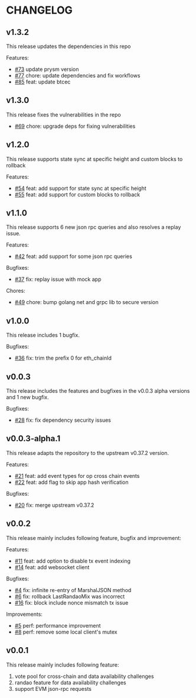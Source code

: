 # CHANGELOG
## v1.3.2
This release updates the dependencies in this repo

Features:
* [#73](https://github.com/bnb-chain/greenfield-cometbft/pull/73) update prysm version
* [#77](https://github.com/bnb-chain/greenfield-cometbft/pull/77) chore: update dependencies and fix workflows
* [#85](https://github.com/bnb-chain/greenfield-cometbft/pull/85) feat: update btcec

## v1.3.0
This release fixes the vulnerabilities in the repo

* [#69](https://github.com/bnb-chain/greenfield-cometbft/pull/69) chore: upgrade deps for fixing vulnerabilities

## v1.2.0
This release supports state sync at specific height and custom blocks to rollback

Features:
* [#54](https://github.com/bnb-chain/greenfield-cometbft/pull/54) feat: add support for state sync at specific height
* [#55](https://github.com/bnb-chain/greenfield-cometbft/pull/55) feat: add support for custom blocks to rollback

## v1.1.0
This release supports 6 new json rpc queries and also resolves a replay issue.

Features:
* [#42](https://github.com/bnb-chain/greenfield-cometbft/pull/42) feat: add support for some json rpc queries

Bugfixes:
* [#37](https://github.com/bnb-chain/greenfield-cometbft/pull/37) fix: replay issue with mock app

Chores:
* [#49](https://github.com/bnb-chain/greenfield-cometbft/pull/49) chore: bump golang net and grpc lib to secure version

## v1.0.0
This release includes 1 bugfix.

Bugfixes:
* [#36](https://github.com/bnb-chain/greenfield-cometbft/pull/36) fix: trim the prefix 0 for eth_chainId


## v0.0.3
This release includes the features and bugfixes in the v0.0.3 alpha versions and 1 new bugfix.

Bugfixes:
* [#28](https://github.com/bnb-chain/greenfield-cometbft/pull/28) fix: fix dependency security issues

## v0.0.3-alpha.1
This release adapts the repository to the upstream v0.37.2 version.

Features:
* [#21](https://github.com/bnb-chain/greenfield-cometbft/pull/21) feat: add event types for op cross chain events
* [#22](https://github.com/bnb-chain/greenfield-cometbft/pull/22) feat: add flag to skip app hash verification

Bugfixes:
* [#20](https://github.com/bnb-chain/greenfield-cometbft/pull/20) fix: merge upstream v0.37.2


## v0.0.2
This release mainly includes following feature, bugfix and improvement:

Features:
* [#11](https://github.com/bnb-chain/greenfield-cometbft/pull/11) feat: add option to disable tx event indexing
* [#14](https://github.com/bnb-chain/greenfield-cometbft/pull/14) feat: add websocket client

Bugfixes:
* [#4](https://github.com/bnb-chain/greenfield-cometbft/pull/4) fix: infinite re-entry of MarshalJSON method
* [#6](https://github.com/bnb-chain/greenfield-cometbft/pull/6) fix: rollback LastRandaoMix was incorrect
* [#16](https://github.com/bnb-chain/greenfield-cometbft/pull/16) fix: block include nonce mismatch tx issue

Improvements:
* [#5](https://github.com/bnb-chain/greenfield-cometbft/pull/5) perf: performance improvement
* [#8](https://github.com/bnb-chain/greenfield-cometbft/pull/8) perf: remove some local client's mutex


## v0.0.1

This release mainly includes following feature:
1. vote pool for cross-chain and data availability challenges
2. randao feature for data availability challenges
3. support EVM json-rpc requests
